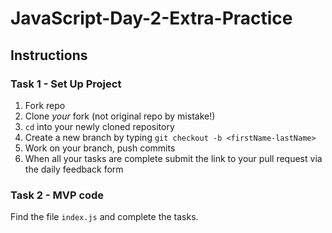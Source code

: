 # JavaScript-Day-2-Extra-Practice

## Instructions

### Task 1 - Set Up Project

1. Fork repo 
2. Clone _your_ fork (not original repo by mistake!)
3. `cd` into your newly cloned repository
4. Create a new branch by typing `git checkout -b <firstName-lastName>`
5. Work on your branch, push commits 
6. When all your tasks are complete submit the link to your pull request via the daily feedback form

### Task 2 - MVP code

Find the file `index.js` and complete the tasks.
